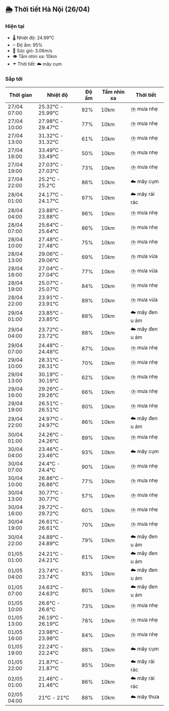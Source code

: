 ## 🌦️ Thời tiết Hà Nội (26/04)

### Hiện tại

- 🌡️ Nhiệt độ: 24.99℃
- 💦 Độ ẩm: 95%
- 💨 Sức gió: 3.06m/s
- 👁️ Tầm nhìn xa: 10km
- ☂️ Thời tiết: ☁️ mây cụm

### Sắp tới

| Thời gian | Nhiệt độ | Độ ẩm | Tầm nhìn xa | Thời tiết |
| --- | --- | --- | --- | --- |
| 27/04 07:00 | 25.32℃ - 25.99℃ | 92% | 10km | ⛈️ mưa nhẹ |
| 27/04 10:00 | 27.98℃ - 29.47℃ | 77% | 10km | ⛈️ mưa nhẹ |
| 27/04 13:00 | 31.32℃ - 31.32℃ | 61% | 10km | ⛈️ mưa nhẹ |
| 27/04 16:00 | 33.49℃ - 33.49℃ | 50% | 10km | ⛈️ mưa nhẹ |
| 27/04 19:00 | 27.03℃ - 27.03℃ | 73% | 10km | ⛈️ mưa nhẹ |
| 27/04 22:00 | 25.2℃ - 25.2℃ | 86% | 10km | ☁️ mây cụm |
| 28/04 01:00 | 24.17℃ - 24.17℃ | 97% | 10km | ☁️ mây rải rác |
| 28/04 04:00 | 23.88℃ - 23.88℃ | 96% | 10km | ⛈️ mưa nhẹ |
| 28/04 07:00 | 25.64℃ - 25.64℃ | 86% | 10km | ⛈️ mưa nhẹ |
| 28/04 10:00 | 27.48℃ - 27.48℃ | 75% | 10km | ⛈️ mưa nhẹ |
| 28/04 13:00 | 29.06℃ - 29.06℃ | 69% | 10km | ⛈️ mưa vừa |
| 28/04 16:00 | 27.04℃ - 27.04℃ | 77% | 10km | ⛈️ mưa vừa |
| 28/04 19:00 | 25.07℃ - 25.07℃ | 84% | 10km | ⛈️ mưa nhẹ |
| 28/04 22:00 | 23.91℃ - 23.91℃ | 89% | 10km | ⛈️ mưa vừa |
| 29/04 01:00 | 23.85℃ - 23.85℃ | 88% | 10km | ☁️ mây đen u ám |
| 29/04 04:00 | 23.72℃ - 23.72℃ | 88% | 10km | ☁️ mây đen u ám |
| 29/04 07:00 | 24.48℃ - 24.48℃ | 87% | 10km | ⛈️ mưa nhẹ |
| 29/04 10:00 | 28.31℃ - 28.31℃ | 70% | 10km | ⛈️ mưa nhẹ |
| 29/04 13:00 | 30.19℃ - 30.19℃ | 62% | 10km | ⛈️ mưa nhẹ |
| 29/04 16:00 | 29.26℃ - 29.26℃ | 66% | 10km | ⛈️ mưa nhẹ |
| 29/04 19:00 | 26.51℃ - 26.51℃ | 80% | 10km | ⛈️ mưa nhẹ |
| 29/04 22:00 | 24.97℃ - 24.97℃ | 86% | 10km | ☁️ mây đen u ám |
| 30/04 01:00 | 24.26℃ - 24.26℃ | 89% | 10km | ⛈️ mưa nhẹ |
| 30/04 04:00 | 23.46℃ - 23.46℃ | 93% | 10km | ☁️ mây cụm |
| 30/04 07:00 | 24.4℃ - 24.4℃ | 90% | 10km | ⛈️ mưa nhẹ |
| 30/04 10:00 | 26.86℃ - 26.86℃ | 77% | 10km | ⛈️ mưa nhẹ |
| 30/04 13:00 | 30.77℃ - 30.77℃ | 57% | 10km | ⛈️ mưa nhẹ |
| 30/04 16:00 | 29.72℃ - 29.72℃ | 60% | 10km | ⛈️ mưa nhẹ |
| 30/04 19:00 | 26.61℃ - 26.61℃ | 70% | 10km | ⛈️ mưa nhẹ |
| 30/04 22:00 | 24.89℃ - 24.89℃ | 79% | 10km | ☁️ mây đen u ám |
| 01/05 01:00 | 24.21℃ - 24.21℃ | 81% | 10km | ☁️ mây đen u ám |
| 01/05 04:00 | 23.74℃ - 23.74℃ | 83% | 10km | ☁️ mây đen u ám |
| 01/05 07:00 | 24.63℃ - 24.63℃ | 80% | 10km | ☁️ mây đen u ám |
| 01/05 10:00 | 26.6℃ - 26.6℃ | 73% | 10km | ⛈️ mưa nhẹ |
| 01/05 13:00 | 26.19℃ - 26.19℃ | 78% | 10km | ⛈️ mưa nhẹ |
| 01/05 16:00 | 23.98℃ - 23.98℃ | 84% | 10km | ⛈️ mưa nhẹ |
| 01/05 19:00 | 22.24℃ - 22.24℃ | 88% | 10km | ☁️ mây cụm |
| 01/05 22:00 | 21.87℃ - 21.87℃ | 85% | 10km | ☁️ mây rải rác |
| 02/05 01:00 | 21.46℃ - 21.46℃ | 86% | 10km | ☁️ mây rải rác |
| 02/05 04:00 | 21℃ - 21℃ | 88% | 10km | ☁️ mây thưa |
